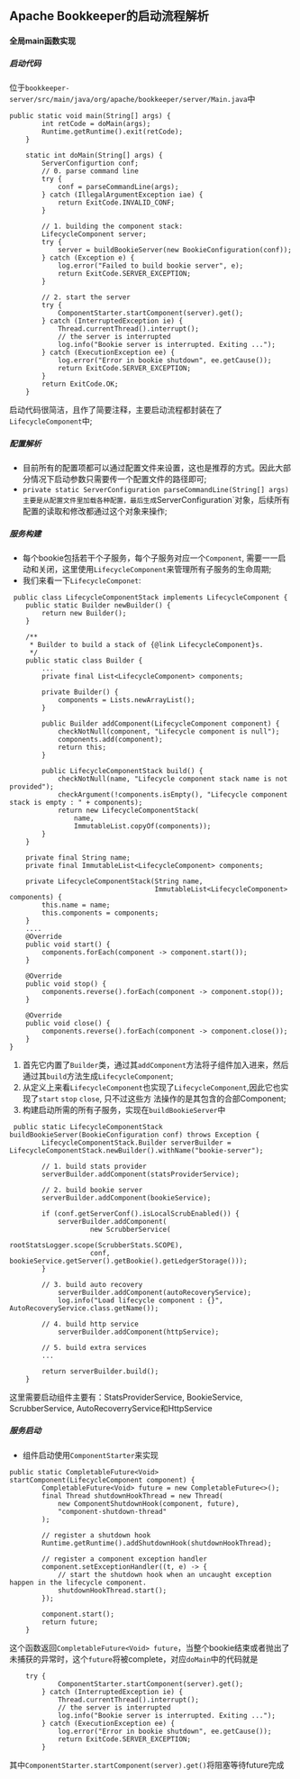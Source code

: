 ## Apache Bookkeeper的启动流程解析 
#### 全局main函数实现
##### 启动代码
位于`bookkeeper-server/src/main/java/org/apache/bookkeeper/server/Main.java`中
```
public static void main(String[] args) {
        int retCode = doMain(args);
        Runtime.getRuntime().exit(retCode);
    }

    static int doMain(String[] args) {
        ServerConfigurtion conf;
        // 0. parse command line
        try {
            conf = parseCommandLine(args);
        } catch (IllegalArgumentException iae) {
            return ExitCode.INVALID_CONF;
        }

        // 1. building the component stack:
        LifecycleComponent server;
        try {
            server = buildBookieServer(new BookieConfiguration(conf));
        } catch (Exception e) {
            log.error("Failed to build bookie server", e);
            return ExitCode.SERVER_EXCEPTION;
        }

        // 2. start the server
        try {
            ComponentStarter.startComponent(server).get();
        } catch (InterruptedException ie) {
            Thread.currentThread().interrupt();
            // the server is interrupted
            log.info("Bookie server is interrupted. Exiting ...");
        } catch (ExecutionException ee) {
            log.error("Error in bookie shutdown", ee.getCause());
            return ExitCode.SERVER_EXCEPTION;
        }
        return ExitCode.OK;
    }
```
启动代码很简洁，且作了简要注释，主要启动流程都封装在了`LifecycleComponent`中;

##### 配置解析
* 目前所有的配置项都可以通过配置文件来设置，这也是推荐的方式。因此大部分情况下启动参数只需要传一个配置文件的路径即可;
* `private static ServerConfiguration parseCommandLine(String[] args) 主要是从配置文件里加载各种配置，最后生成`ServerConfiguration`对象，后续所有配置的读取和修改都通过这个对象来操作;

##### 服务构建
* 每个bookie包括若干个子服务，每个子服务对应一个`Component`, 需要一一启动和关闭，这里使用`LifecycleComponent`来管理所有子服务的生命周期;
* 我们来看一下`LifecycleComponet`:
```
 public class LifecycleComponentStack implements LifecycleComponent {
    public static Builder newBuilder() {
        return new Builder();
    }

    /**
     * Builder to build a stack of {@link LifecycleComponent}s.
     */
    public static class Builder {
	    ...
        private final List<LifecycleComponent> components;

        private Builder() {
            components = Lists.newArrayList();
        }

        public Builder addComponent(LifecycleComponent component) {
            checkNotNull(component, "Lifecycle component is null");
            components.add(component);
            return this;
        }

        public LifecycleComponentStack build() {
            checkNotNull(name, "Lifecycle component stack name is not provided");
            checkArgument(!components.isEmpty(), "Lifecycle component stack is empty : " + components);
            return new LifecycleComponentStack(
                name,
                ImmutableList.copyOf(components));
        }
    }

    private final String name;
    private final ImmutableList<LifecycleComponent> components;

    private LifecycleComponentStack(String name,
                                    ImmutableList<LifecycleComponent> components) {
        this.name = name;
        this.components = components;
    }
    ....
    @Override
    public void start() {
        components.forEach(component -> component.start());
    }

    @Override
    public void stop() {
        components.reverse().forEach(component -> component.stop());
    }

    @Override
    public void close() {
        components.reverse().forEach(component -> component.close());
    }
}
```
 1. 首先它内置了`Builder`类，通过其`addComponent`方法将子组件加入进来，然后通过其`build`方法生成`LifecycleComponent`;
 2. 从定义上来看`LifecycleComponent`也实现了`LifecycleComponent`,因此它也实现了`start` `stop` `close`, 只不过这些方    法操作的是其包含的合部Component;
 3. 构建启动所需的所有子服务，实现在`buildBookieServer`中
```
 public static LifecycleComponentStack buildBookieServer(BookieConfiguration conf) throws Exception {
        LifecycleComponentStack.Builder serverBuilder = LifecycleComponentStack.newBuilder().withName("bookie-server");

        // 1. build stats provider
        serverBuilder.addComponent(statsProviderService);

        // 2. build bookie server
        serverBuilder.addComponent(bookieService);

        if (conf.getServerConf().isLocalScrubEnabled()) {
            serverBuilder.addComponent(
                    new ScrubberService(
                            rootStatsLogger.scope(ScrubberStats.SCOPE),
                    conf, bookieService.getServer().getBookie().getLedgerStorage()));
        }

        // 3. build auto recovery
            serverBuilder.addComponent(autoRecoveryService);
            log.info("Load lifecycle component : {}", AutoRecoveryService.class.getName());

        // 4. build http service
            serverBuilder.addComponent(httpService);

        // 5. build extra services
		...
		
        return serverBuilder.build();
    }
```
 这里需要启动组件主要有：StatsProviderService, BookieService, ScrubberService, AutoRecoverryService和HttpService
 
##### 服务启动
* 组件启动使用`ComponentStarter`来实现
```
public static CompletableFuture<Void> startComponent(LifecycleComponent component) {
        CompletableFuture<Void> future = new CompletableFuture<>();
        final Thread shutdownHookThread = new Thread(
            new ComponentShutdownHook(component, future),
            "component-shutdown-thread"
        );

        // register a shutdown hook
        Runtime.getRuntime().addShutdownHook(shutdownHookThread);

        // register a component exception handler
        component.setExceptionHandler((t, e) -> {
            // start the shutdown hook when an uncaught exception happen in the lifecycle component.
            shutdownHookThread.start();
        });

        component.start();
        return future;
    }
```
这个函数返回`CompletableFuture<Void> future`，当整个bookie结束或者抛出了未捕获的异常时，这个`future`将被complete，对应`doMain`中的代码就是
```
    try {
            ComponentStarter.startComponent(server).get();
        } catch (InterruptedException ie) {
            Thread.currentThread().interrupt();
            // the server is interrupted
            log.info("Bookie server is interrupted. Exiting ...");
        } catch (ExecutionException ee) {
            log.error("Error in bookie shutdown", ee.getCause());
            return ExitCode.SERVER_EXCEPTION;
        }
```
其中`ComponentStarter.startComponent(server).get()`将阻塞等待future完成